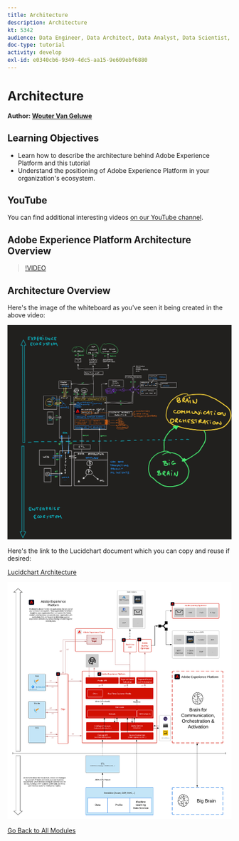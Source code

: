 ```yaml
---
title: Architecture
description: Architecture
kt: 5342
audience: Data Engineer, Data Architect, Data Analyst, Data Scientist, Orchestration Engineer, BI Expert, Marketer
doc-type: tutorial
activity: develop
exl-id: e0340cb6-9349-4dc5-aa15-9e609ebf6880
---
```

# Architecture

**Author: [Wouter Van Geluwe](https://www.linkedin.com/in/woutervangeluwe/)**

## Learning Objectives

- Learn how to describe the architecture behind Adobe Experience Platform and this tutorial
- Understand the positioning of Adobe Experience Platform in your organization's ecosystem.

## YouTube

You can find additional interesting videos [on our YouTube channel](https://www.youtube.com/channel/UCUKG2dkZ9pYuZUPebQ21jUw).

## Adobe Experience Platform Architecture Overview

>[!VIDEO](https://video.tv.adobe.com/v/35266?quality=12&learn=on)

## Architecture Overview

Here's the image of the whiteboard as you've seen it being created in the above video:

![Luma Retail](./assets/images/whiteboard.jpg)

Here's the link to the Lucidchart document which you can copy and reuse if desired:

[Lucidchart Architecture](https://lucid.app/documents/view/69c2a0e4-9135-47d7-ae86-7f88cec9bc34)

![Luma Retail](./assets/images/architecture.png)

[Go Back to All Modules](./overview.md)
